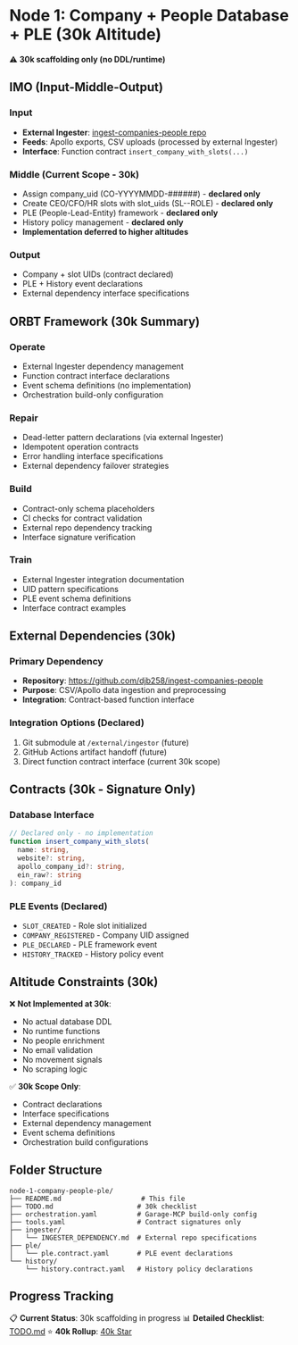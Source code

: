 # Node 1: Company + People Database + PLE (30k Altitude)

⚠️ **30k scaffolding only (no DDL/runtime)**

## IMO (Input-Middle-Output)

### Input
- **External Ingester**: [ingest-companies-people repo](https://github.com/djb258/ingest-companies-people)
- **Feeds**: Apollo exports, CSV uploads (processed by external Ingester)
- **Interface**: Function contract `insert_company_with_slots(...)`

### Middle (Current Scope - 30k)
- Assign company_uid (CO-YYYYMMDD-######) - **declared only**
- Create CEO/CFO/HR slots with slot_uids (SL-<company>-ROLE) - **declared only**  
- PLE (People-Lead-Entity) framework - **declared only**
- History policy management - **declared only**
- **Implementation deferred to higher altitudes**

### Output
- Company + slot UIDs (contract declared)
- PLE + History event declarations
- External dependency interface specifications

## ORBT Framework (30k Summary)

### Operate
- External Ingester dependency management
- Function contract interface declarations  
- Event schema definitions (no implementation)
- Orchestration build-only configuration

### Repair
- Dead-letter pattern declarations (via external Ingester)
- Idempotent operation contracts
- Error handling interface specifications
- External dependency failover strategies

### Build
- Contract-only schema placeholders
- CI checks for contract validation
- External repo dependency tracking
- Interface signature verification

### Train
- External Ingester integration documentation
- UID pattern specifications
- PLE event schema definitions
- Interface contract examples

## External Dependencies (30k)

### Primary Dependency
- **Repository**: https://github.com/djb258/ingest-companies-people
- **Purpose**: CSV/Apollo data ingestion and preprocessing
- **Integration**: Contract-based function interface

### Integration Options (Declared)
1. Git submodule at `/external/ingestor` (future)
2. GitHub Actions artifact handoff (future)
3. Direct function contract interface (current 30k scope)

## Contracts (30k - Signature Only)

### Database Interface
```typescript
// Declared only - no implementation
function insert_company_with_slots(
  name: string,
  website?: string, 
  apollo_company_id?: string,
  ein_raw?: string
): company_id
```

### PLE Events (Declared)
- `SLOT_CREATED` - Role slot initialized
- `COMPANY_REGISTERED` - Company UID assigned  
- `PLE_DECLARED` - PLE framework event
- `HISTORY_TRACKED` - History policy event

## Altitude Constraints (30k)

❌ **Not Implemented at 30k**:
- No actual database DDL
- No runtime functions
- No people enrichment
- No email validation
- No movement signals
- No scraping logic

✅ **30k Scope Only**:
- Contract declarations
- Interface specifications
- External dependency management
- Event schema definitions
- Orchestration build configurations

## Folder Structure
```
node-1-company-people-ple/
├── README.md                    # This file
├── TODO.md                     # 30k checklist
├── orchestration.yaml          # Garage-MCP build-only config
├── tools.yaml                  # Contract signatures only
├── ingester/
│   └── INGESTER_DEPENDENCY.md  # External repo specifications
├── ple/
│   └── ple.contract.yaml       # PLE event declarations
└── history/
    └── history.contract.yaml   # History policy declarations
```

## Progress Tracking

📋 **Current Status**: 30k scaffolding in progress
📊 **Detailed Checklist**: [TODO.md](./TODO.md)
⭐ **40k Rollup**: [40k Star](../../docs/40k_star.md)